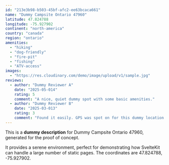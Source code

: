 ```yaml
---
id: "213e3b98-b503-45bf-afc2-ee63bcaca661"
name: "Dummy Campsite Ontario 47960"
latitude: 47.824788
longitude: -75.927902
continent: "north-america"
country: "canada"
region: "ontario"
amenities:
  - "hiking"
  - "dog-friendly"
  - "fire-pit"
  - "fishing"
  - "ATV-access"
images:
  - "https://res.cloudinary.com/demo/image/upload/v1/sample.jpg"
reviews:
  - author: "Dummy Reviewer A"
    date: "2025-05-014"
    rating: 5
    comment: "A nice, quiet dummy spot with some basic amenities."
  - author: "Dummy Reviewer B"
    date: "2025-03-013"
    rating: 3
    comment: "Found it easily. GPS was spot on for this dummy location."
---
```


This is a **dummy description** for Dummy Campsite Ontario 47960, generated for the proof of concept.

It provides a serene environment, perfect for demonstrating how SvelteKit can handle a large number of static pages. The coordinates are 47.824788, -75.927902.
